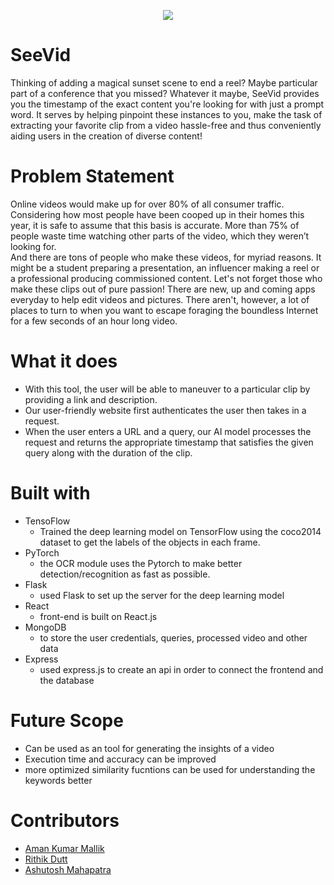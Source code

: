 <p align="center">
  <img src="https://cdn.discordapp.com/attachments/778287286591946765/790344814255669248/unknown.png" />
  </p>
  
  # SeeVid
  
Thinking of adding a magical sunset scene to end a reel? Maybe particular part of a conference that you missed? Whatever it maybe, SeeVid provides you the timestamp of the exact content you're looking for with just a prompt word. It serves by helping pinpoint these instances to you, make the task of extracting your favorite clip from a video hassle-free and thus conveniently aiding users in the creation of diverse content!


  # Problem Statement

Online videos would make up for over 80% of all consumer traffic. Considering how most people have been cooped up in their homes this year, it is safe to assume that this basis is accurate. More than 75% of people waste time watching other parts of the video, which they weren’t looking for. \
And there are tons of people who make these videos, for myriad reasons. It might be a student preparing a presentation, an influencer making a reel or a professional producing commissioned content. Let's not forget those who make these clips out of pure passion! There are new, up and coming apps everyday to help edit videos and pictures. There aren't, however, a lot of places to turn to when you want to escape foraging the boundless Internet for a few seconds of an hour long video. 


# What it does

* With this tool, the user will be able to maneuver to a particular clip by providing a link and description.
* Our user-friendly website first authenticates the user then takes in a request. 
* When the user enters a URL and a query, our AI model processes the request and returns the appropriate timestamp that satisfies the given query along with the duration of the clip.


# Built with
* TensoFlow 
  * Trained the deep learning model on TensorFlow using the coco2014 dataset to get the labels of the objects in each frame.
* PyTorch
  * the OCR module uses the Pytorch to make better detection/recognition as fast as possible.
* Flask  
  * used Flask to set up the server for the deep learning model
* React
  * front-end is built on React.js
* MongoDB
  * to store the user credentials, queries, processed video and other data
* Express
  * used express.js to create an api in order to connect the frontend and the database

# Future Scope

* Can be used as an tool for generating the insights of a video
* Execution time and accuracy can be improved
* more optimized similarity fucntions can be used for understanding the keywords better

# Contributors
* [Aman Kumar Mallik](https://github.com/Octaves0911)
* [Rithik Dutt](https://github.com/Rithik-rethink)
* [Ashutosh Mahapatra](https://github.com/amahapatra13)


